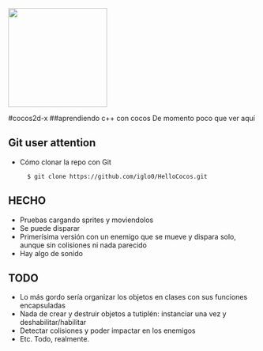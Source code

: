<img src="http://www.cocos2d-x.org/attachments/801/cocos2dx_portrait.png" width=200>


#cocos2d-x
##aprendiendo c++ con cocos
De momento poco que ver aquí

Git user attention
-----------------------

* Cómo clonar la repo con Git

        $ git clone https://github.com/iglo0/HelloCocos.git

HECHO
-----

* Pruebas cargando sprites y moviendolos
* Se puede disparar
* Primerísima versión con un enemigo que se mueve y dispara solo, aunque sin colisiones ni nada parecido
* Hay algo de sonido



TODO
------

* Lo más gordo sería organizar los objetos en clases con sus funciones encapsuladas
* Nada de crear y destruir objetos a tutiplén: instanciar una vez y deshabilitar/habilitar
* Detectar colisiones y poder impactar en los enemigos
* Etc. Todo, realmente.
